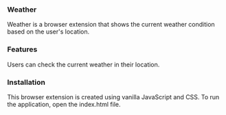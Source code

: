 ### Weather

Weather is a browser extension that shows the current weather condition based on the user's location.

### Features

Users can check the current weather in their location.

### Installation

This browser extension is created using vanilla JavaScript and CSS. To run the application, open the index.html file.
